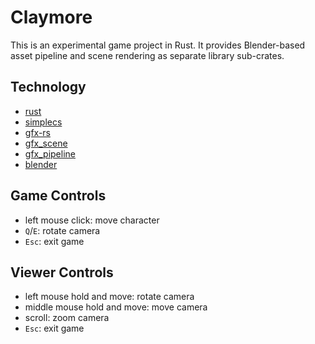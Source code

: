 Claymore
============

This is an experimental game project in Rust. It provides Blender-based asset pipeline and scene rendering as separate library sub-crates.

## Technology
- [rust](https://github.com/rust-lang/rust)
- [simplecs](https://github.com/kvark/simplecs)
- [gfx-rs](https://github.com/gfx-rs/gfx-rs)
- [gfx_scene](https://github.com/kvark/gfx_scene)
- [gfx_pipeline](https://github.com/kvark/gfx_pipeline)
- [blender](blender.org)

## Game Controls
- left mouse click: move character
- `Q`/`E`: rotate camera
- `Esc`: exit game

## Viewer Controls
- left mouse hold and move: rotate camera
- middle mouse hold and move: move camera
- scroll: zoom camera
- `Esc`: exit game
